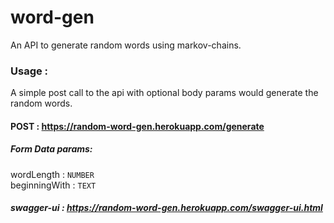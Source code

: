# word-gen
An API to generate random words using markov-chains.

### Usage : 

A simple post call to the api with optional body params would generate the random words.
#### POST : <https://random-word-gen.herokuapp.com/generate>
##### Form Data params:
wordLength : `NUMBER`<br /> beginningWith : `TEXT`

##### swagger-ui : https://random-word-gen.herokuapp.com/swagger-ui.html

